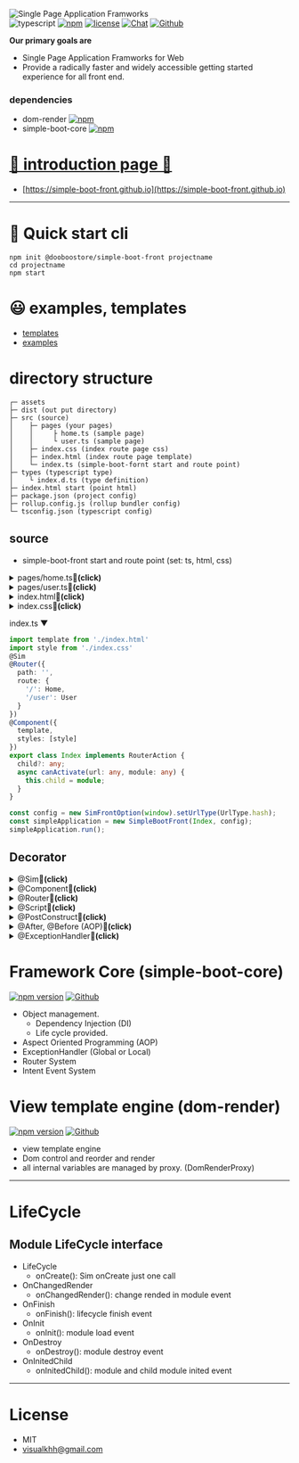 ![Single Page Application Framworks](assets/banner.png)  
![typescript](https://img.shields.io/badge/-typescript-black?logo=typescript) [![npm](https://img.shields.io/badge/-npm-black?logo=npm)](https://www.npmjs.com/package/@dooboostore/simple-boot-front) [![license](https://img.shields.io/badge/license-MIT-green)](LICENSE.md) [![Chat](https://img.shields.io/badge/discord-20%20online-brightgreen?logo=discord)](https://discord.gg/PW56dpns) [![Github](https://img.shields.io/badge/-github-black?logo=github)](https://github.com/dooboostore-develop/packages)

**Our primary goals are**
* Single Page Application Framworks for Web
* Provide a radically faster and widely accessible getting started experience for all front end.

### dependencies
* dom-render [![npm](https://img.shields.io/badge/-npm-black?logo=npm)](https://www.npmjs.com/package/dom-render)
* simple-boot-core [![npm](https://img.shields.io/badge/-npm-black?logo=npm)](https://www.npmjs.com/package/simple-boot-core)


# [📄 introduction page 🔗](https://simple-boot-front.github.io)
- [https://simple-boot-front.github.io](https://simple-boot-front.github.io)


--- 
# 🚀 Quick start cli
```shell
npm init @dooboostore/simple-boot-front projectname
cd projectname
npm start
```

# 😃 examples, templates
- [templates](./templates)
- [examples](./examples)

# directory structure
```
┌─ assets
├─ dist (out put directory)
├─ src (source)
│    ├─ pages (your pages)
│    │     ├ home.ts (sample page)
│    │     └ user.ts (sample page)
│    ├─ index.css (index route page css)
│    ├─ index.html (index route page template)
│    └─ index.ts (simple-boot-fornt start and route point)
├─ types (typescript type)
│    └ index.d.ts (type definition)
├─ index.html start (point html)
├─ package.json (project config)
├─ rollup.config.js (rollup bundler config)
└─ tsconfig.json (typescript config)
```

## source 
* simple-boot-front start and route point  (set: ts, html, css)
<details>
  <summary>pages/home.ts<strong>🔻(click)</strong></summary>

```typescript
@Sim
@Component({
    template: '<div>home</div>'
})
export class Home {

}
```
</details>
<details>
  <summary>pages/user.ts<strong>🔻(click)</strong></summary>

```typescript
@Sim
@Component({
  template: '<div>user</div>'
})
export class User {

}
```
</details>
<details>
  <summary>index.html<strong>🔻(click)</strong></summary>

```html
<header>
    <nav>
        <ul>
            <li>
                <button router-link="/">home</button>
            </li>
            <li>
                <button router-link="/user">user</button>
            </li>
        </ul>
    </nav>

</header>
<main>
    <router dr-this="this.child" dr-this:type="outlet" dr-strip="false"></router>
</main>
<footer>
    footer
</footer>
```
</details>

<details>
  <summary>index.css<strong>🔻(click)</strong></summary>

```css
header, footer, main {
    border: #333333 1px solid;
    padding: 20px;
    margin: 20px;
}
```
</details>

index.ts ▼
```typescript
import template from './index.html'
import style from './index.css'
@Sim
@Router({
  path: '',
  route: {
    '/': Home,
    '/user': User
  }
})
@Component({
  template,
  styles: [style]
})
export class Index implements RouterAction {
  child?: any;
  async canActivate(url: any, module: any) {
    this.child = module;
  }
}

const config = new SimFrontOption(window).setUrlType(UrlType.hash);
const simpleApplication = new SimpleBootFront(Index, config);
simpleApplication.run();
```

## Decorator
<details>
  <summary>@Sim<strong>🔻(click)</strong></summary>

Objects managed by the SimpleBootFront framework
- parameter: SimConfig  {schema: string}

```typescript
@Sim({scheme: 'index'})
```
</details>


<details>
  <summary>@Component<strong>🔻(click)</strong></summary>


```html
<!--template.html-->
<h1>${this.title}</h1>
<div>#innerHTML#</div>
```
```typescript
import template from './index.html'
import style from './index.css'
@Sim
@Component({
  selector: 'index', // default class name LowerCase
  template,
  styles: [style]
})
export class Index {
  public title = ''
  public setData(title: string) {
    this.title = title;
  }
}
```
### using
```typescript
constructor(index: Index){...}
```
```html
<index></index>
<!-- dr-set: $index.setData('data'); $element, $innerHTML, $attributes -->
<index dr-set="$index.setData('hello component')">
  <ul>
    <li>content</li>
  </ul>
</index>
```
</details>

<details>
  <summary>@Router<strong>🔻(click)</strong></summary>

```typescript
import template from './index.html'
import style from './index.css'
@Sim
@Router({
    path: '',
    route: {
        '/': Home,
        '/user': User,
        '/user/{id}': UserDetail
    }
})
@Component({
    template,
    styles: [style]
})
export class Index implements RouterAction {
    child?: any;
    canActivate(url: any, module: any): void {
        this.child = module;
    }
}
```

### activeRoute
```typescript
constructor(routerManager: RouterManager){
    // get path data
    routerManager.activeRouterModule.pathData.id; // /user/:id
}
```

### component include
```html
<route component="this.child"></route>
```


### router option
- attribute
  - **router-active-class**: url === href attribute => class add (a-classname, b-classname)
    - value: add and remove class name
  - **router-inactive-class**: url !== href attribute => class add  (a-classname, b-classname)
    - value: add and remove class name
  ```html
  <a router-link="/home" router-active-class="active" router-inactive-class="inactive">home</a>
  ```
  - **router-link**:
    - value: router link
    
</details>

<details>
  <summary>@Script<strong>🔻(click)</strong></summary>

```typescript
@Sim({scheme: 'i18nScript'})
@Script({
    name: 'i18n'
})
export class I18nScript extends ScriptRunnable {
    public language?: Language;
    constructor(public i18nService: I18nService) {
        super();
        i18nService.subject.subscribe(it => {
            this.language = it;
            this.render();  // <-- ref target  rerender
        })
    }
    run(key: string): any {
        return this.language?.defaultData?.[key] ?? key;
    }
}
```
### using script
```typescript
counstructor(i18nScript: I18nScript) {...}
counstructor(scriptService: ScriptService) {
  const i18nScript = scriptService.getScript('i18n');
}
```
```html
<div>${$scripts.i18n('Get Locale JSON')}</div>
<div dr-if="$scripts.i18n('Get Locale JSON') === 'wow'"> is wow</div>
```

</details>

<details>
  <summary>@PostConstruct<strong>🔻(click)</strong></summary>

Methods that you run for a separate initialization operation after the object is created

```typescript
@PostConstruct
post(projectService: ProjectService) {
    console.log('post Construct  and dependency injection')
}
```
</details>


<details>
  <summary>@After, @Before (AOP)<strong>🔻(click)</strong></summary>

```typescript
fire($event: MouseEvent, view: View<Element>) {
    console.log('fire method')
    this.data = RandomUtils.random(0, 100);
}

@Before({property: 'fire'})
before(obj: any, protoType: Function) {
    console.log('before', obj, protoType)
}

@After({property: 'fire'})
after(obj: any, protoType: Function) {
    console.log('after', obj, protoType)
}
```
</details>

<details>
  <summary>@ExceptionHandler<strong>🔻(click)</strong></summary>

```typescript
@ExceptionHandler(TypeError)
public exceptionTypeError(e: TypeError) {
  console.log('TypeError exception:')
}

@ExceptionHandler(SimError)
public exception1(e: SimError) {
  console.log('SimError exception:')
}

@ExceptionHandler(RouterError)
public exception3(e: RouterError) {
  console.log('NotFountRoute exception:')
}

@ExceptionHandler(SimNoSuch)
public exception2(e: SimNoSuch) {
  console.log('NoSuchSim exception:')
}
```
</details>


# Framework Core (simple-boot-core)  
[![npm version](https://img.shields.io/badge/-npm-black?logo=npm)](https://www.npmjs.com/package/simple-boot-core) [![Github](https://img.shields.io/badge/-github-black?logo=github)](https://github.com/visualkhh/simple-boot-core) 
* Object management.
  * Dependency Injection (DI)
  * Life cycle provided.
* Aspect Oriented Programming (AOP)
* ExceptionHandler (Global or Local)
* Router System
* Intent Event System


# View template engine (dom-render)  
[![npm version](https://img.shields.io/badge/-npm-black?logo=npm)](https://www.npmjs.com/package/dom-render) [![Github](https://img.shields.io/badge/-github-black?logo=github)](https://github.com/visualkhh/dom-render)
* view template engine
* Dom control and reorder and render
* all internal variables are managed by proxy. (DomRenderProxy)

----



# LifeCycle
## Module LifeCycle interface
* LifeCycle
  - onCreate(): Sim onCreate just one call
* OnChangedRender
  - onChangedRender(): change rended in module event
* OnFinish
  - onFinish(): lifecycle finish event
* OnInit
  - onInit(): module load event
* OnDestroy
  - onDestroy(): module destroy event
* OnInitedChild
  - onInitedChild(): module and child module inited event

----
# License
* MIT
* visualkhh@gmail.com

